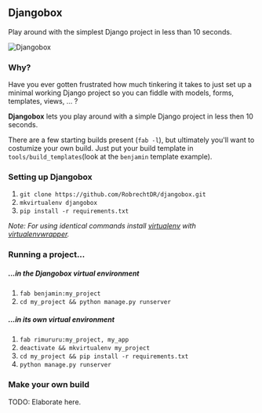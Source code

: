 Djangobox 
---------
Play around with the simplest Django project in less than 10 seconds.

![Djangobox](https://raw.github.com/RobrechtDR/djangobox/master/.misc/djangobox_logo.png)

### Why?
Have you ever gotten frustrated how much tinkering it takes to just set up a minimal working Django project so you can fiddle with models, forms, templates, views, ... ?

**Djangobox** lets you play around with a simple Django project in less then 10 seconds.

There are a few starting builds present (`fab -l`), but ultimately you'll want to costumize your own build. Just put your build template in `tools/build_templates`(look at the `benjamin` template example). 

### Setting up Djangobox
1. `git clone https://github.com/RobrechtDR/djangobox.git`
2. `mkvirtualenv djangobox`
3. `pip install -r requirements.txt`

*Note: For using identical commands install [virtualenv](http://www.virtualenv.org/) with [virtualenvwrapper](http://virtualenvwrapper.readthedocs.org/).*

### Running a project...
##### ...in the Djangobox virtual environment
1. `fab benjamin:my_project`
2. `cd my_project && python manage.py runserver`

##### ...in its own virtual environment
1. `fab rimururu:my_project, my_app`
2. `deactivate && mkvirtualenv my_project`
3. `cd my_project && pip install -r requirements.txt`
4. `python manage.py runserver`


### Make your own build
TODO: Elaborate here.

